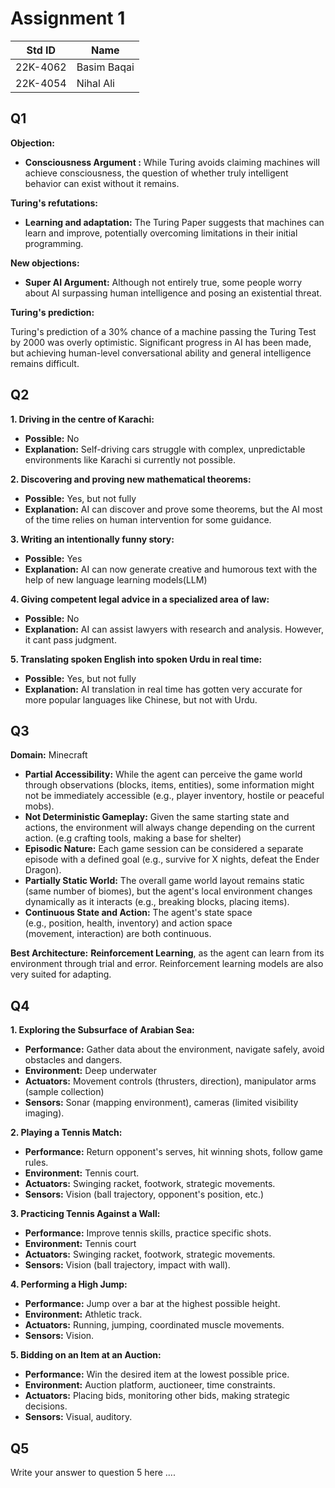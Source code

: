 # Assignment 1
|Std ID|Name|
|------|-|
|22K-4062|Basim Baqai|
|22K-4054|Nihal Ali|

## Q1
**Objection:**

- **Consciousness Argument :** While Turing avoids claiming machines will achieve consciousness, the question of whether truly intelligent behavior can exist without it remains.

**Turing's refutations:**

- **Learning and adaptation:** The Turing Paper suggests that machines can learn and improve, potentially overcoming limitations in their initial programming.

**New objections:**

- **Super AI Argument:** Although not entirely true, some people worry about AI surpassing human intelligence and posing an existential threat.

**Turing's prediction:**

Turing's prediction of a 30% chance of a machine passing the Turing Test by 2000 was overly optimistic. Significant progress in AI has been made, but achieving human-level conversational ability and general intelligence remains difficult.

## Q2

**1. Driving in the centre of Karachi:**

- **Possible:** No
- **Explanation:** Self-driving cars struggle with complex, unpredictable environments like Karachi si currently not possible.

**2. Discovering and proving new mathematical theorems:**

- **Possible:** Yes, but not fully
- **Explanation:** AI can discover and prove some theorems, but the AI most of the time relies on human intervention for some guidance.

**3. Writing an intentionally funny story:**

- **Possible:** Yes
- **Explanation:** AI can now generate creative and humorous text with the help of new language learning models(LLM)

**4. Giving competent legal advice in a specialized area of law:**

- **Possible:** No
- **Explanation:** AI can assist lawyers with research and analysis. However, it cant pass judgment.

**5. Translating spoken English into spoken Urdu in real time:**

- **Possible:** Yes, but not fully
- **Explanation:** AI translation in real time has gotten very accurate for more popular languages like Chinese, but not with Urdu.
  
## Q3

**Domain:** Minecraft 


- **Partial Accessibility:** While the agent can perceive the game world through observations (blocks, items, entities), some information might not be immediately accessible (e.g., player inventory, hostile or peaceful mobs).
- **Not Deterministic Gameplay:** Given the same starting state and actions, the environment will always change depending on the current action. (e.g crafting tools, making a base for shelter)
- **Episodic Nature:** Each game session can be considered a separate episode with a defined goal (e.g., survive for X nights, defeat the Ender Dragon).
- **Partially Static World:** The overall game world layout remains static (same number of biomes), but the agent's local environment changes dynamically as it interacts (e.g., breaking blocks, placing items).
- **Continuous State and Action:** The agent's state space (e.g., position, health, inventory) and action space (movement, interaction) are both continuous.

**Best Architecture:**
**Reinforcement Learning**, as the agent can learn from its environment through trial and error. Reinforcement learning models are also very suited for adapting.

## Q4

**1. Exploring the Subsurface of Arabian Sea:**

- **Performance:** Gather data about the environment, navigate safely, avoid obstacles and dangers.
- **Environment:** Deep underwater
- **Actuators:** Movement controls (thrusters, direction), manipulator arms (sample collection)
- **Sensors:** Sonar (mapping environment), cameras (limited visibility imaging).


**2. Playing a Tennis Match:**

- **Performance:** Return opponent's serves, hit winning shots, follow game rules.
- **Environment:** Tennis court.
- **Actuators:** Swinging racket, footwork, strategic movements.
- **Sensors:** Vision (ball trajectory, opponent's position, etc.)

**3. Practicing Tennis Against a Wall:**

- **Performance:** Improve tennis skills, practice specific shots.
- **Environment:** Tennis court
- **Actuators:** Swinging racket, footwork, strategic movements.
- **Sensors:** Vision (ball trajectory, impact with wall).

**4. Performing a High Jump:**

- **Performance:** Jump over a bar at the highest possible height.
- **Environment:** Athletic track.
- **Actuators:** Running, jumping, coordinated muscle movements.
- **Sensors:** Vision.


**5. Bidding on an Item at an Auction:**

- **Performance:** Win the desired item at the lowest possible price.
- **Environment:** Auction platform, auctioneer, time constraints.
- **Actuators:** Placing bids, monitoring other bids, making strategic decisions.
- **Sensors:** Visual, auditory.
  
## Q5
Write your answer to question 5 here ....

